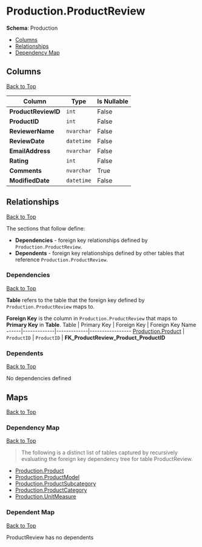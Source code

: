 # Production.ProductReview

**Schema**: Production
* [Columns](#columns)
* [Relationships](#relationships)
* [Dependency Map](#dependency-map)

## Columns
[Back to Top](#productreview)

Column | Type | Is Nullable
-------|------|------------
**ProductReviewID** | `int` | False
**ProductID** | `int` | False
**ReviewerName** | `nvarchar` | False
**ReviewDate** | `datetime` | False
**EmailAddress** | `nvarchar` | False
**Rating** | `int` | False
**Comments** | `nvarchar` | True
**ModifiedDate** | `datetime` | False

## Relationships
[Back to Top](#productreview)


The sections that follow define:
* **Dependencies** - foreign key relationships defined by `Production.ProductReview`.
* **Dependents** - foreign key relationships defined by other tables that reference `Production.ProductReview`.

### Dependencies
[Back to Top](#productreview)


**Table** refers to the table that the foreign key defined by `Production.ProductReview` maps to.

**Foreign Key** is the column in `Production.ProductReview` that maps to **Primary Key** in **Table**.
Table | Primary Key | Foreign Key | Foreign Key Name
------|-------------|-------------|-----------------
[Production.Product](./Product.md) | `ProductID` | `ProductID` | **FK_ProductReview_Product_ProductID**

### Dependents
[Back to Top](#productreview)

No dependencies defined

## Maps
[Back to Top](#productreview)

### Dependency Map
[Back to Top](#productreview)

> The following is a distinct list of tables captured by recursively evaluating the foreign key dependency tree for table ProductReview.

* [Production.Product](./Product.md)
* [Production.ProductModel](./ProductModel.md)
* [Production.ProductSubcategory](./ProductSubcategory.md)
* [Production.ProductCategory](./ProductCategory.md)
* [Production.UnitMeasure](./UnitMeasure.md)
### Dependent Map
[Back to Top](#productreview)

ProductReview has no dependents
